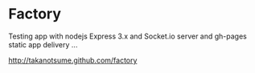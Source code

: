 Factory
=======

Testing app with nodejs Express 3.x and Socket.io server and gh-pages static app delivery ...

http://takanotsume.github.com/factory

